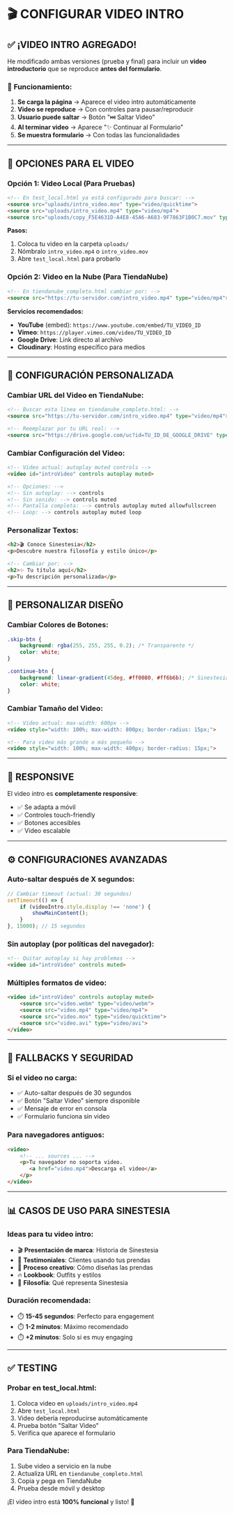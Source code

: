 # 🎬 CONFIGURAR VIDEO INTRO

## ✅ ¡VIDEO INTRO AGREGADO!

He modificado ambas versiones (prueba y final) para incluir un **video introductorio** que se reproduce **antes del formulario**.

### 🎯 **Funcionamiento:**

1. **Se carga la página** → Aparece el video intro automáticamente
2. **Video se reproduce** → Con controles para pausar/reproducir
3. **Usuario puede saltar** → Botón "⏭️ Saltar Video"
4. **Al terminar video** → Aparece "✨ Continuar al Formulario"
5. **Se muestra formulario** → Con todas las funcionalidades

---

## 📁 **OPCIONES PARA EL VIDEO**

### **Opción 1: Video Local (Para Pruebas)**
```html
<!-- En test_local.html ya está configurado para buscar: -->
<source src="uploads/intro_video.mov" type="video/quicktime">
<source src="uploads/intro_video.mp4" type="video/mp4">
<source src="uploads/copy_F5E4631D-A4E8-45A6-A683-9F7863F1B0C7.mov" type="video/quicktime">
```

**Pasos:**
1. Coloca tu video en la carpeta `uploads/`
2. Nómbralo `intro_video.mp4` o `intro_video.mov`
3. Abre `test_local.html` para probarlo

### **Opción 2: Video en la Nube (Para TiendaNube)**
```html
<!-- En tiendanube_completo.html cambiar por: -->
<source src="https://tu-servidor.com/intro_video.mp4" type="video/mp4">
```

**Servicios recomendados:**
- **YouTube** (embed): `https://www.youtube.com/embed/TU_VIDEO_ID`
- **Vimeo**: `https://player.vimeo.com/video/TU_VIDEO_ID`
- **Google Drive**: Link directo al archivo
- **Cloudinary**: Hosting específico para medios

---

## 🔧 **CONFIGURACIÓN PERSONALIZADA**

### **Cambiar URL del Video en TiendaNube:**
```html
<!-- Buscar esta línea en tiendanube_completo.html: -->
<source src="https://tu-servidor.com/intro_video.mp4" type="video/mp4">

<!-- Reemplazar por tu URL real: -->
<source src="https://drive.google.com/uc?id=TU_ID_DE_GOOGLE_DRIVE" type="video/mp4">
```

### **Cambiar Configuración del Video:**
```html
<!-- Video actual: autoplay muted controls -->
<video id="introVideo" controls autoplay muted>

<!-- Opciones: -->
<!-- Sin autoplay: --> controls
<!-- Sin sonido: --> controls muted
<!-- Pantalla completa: --> controls autoplay muted allowfullscreen
<!-- Loop: --> controls autoplay muted loop
```

### **Personalizar Textos:**
```html
<h2>🎬 Conoce Sinestesia</h2>
<p>Descubre nuestra filosofía y estilo único</p>

<!-- Cambiar por: -->
<h2>✨ Tu título aquí</h2>
<p>Tu descripción personalizada</p>
```

---

## 🎨 **PERSONALIZAR DISEÑO**

### **Cambiar Colores de Botones:**
```css
.skip-btn {
    background: rgba(255, 255, 255, 0.2); /* Transparente */
    color: white;
}

.continue-btn {
    background: linear-gradient(45deg, #ff0080, #ff6b6b); /* Sinestesia */
    color: white;
}
```

### **Cambiar Tamaño del Video:**
```html
<!-- Video actual: max-width: 600px -->
<video style="width: 100%; max-width: 800px; border-radius: 15px;">

<!-- Para video más grande o más pequeño -->
<video style="width: 100%; max-width: 400px; border-radius: 15px;">
```

---

## 📱 **RESPONSIVE**

El video intro es **completamente responsive**:
- ✅ Se adapta a móvil
- ✅ Controles touch-friendly
- ✅ Botones accesibles
- ✅ Video escalable

---

## ⚙️ **CONFIGURACIONES AVANZADAS**

### **Auto-saltar después de X segundos:**
```javascript
// Cambiar timeout (actual: 30 segundos)
setTimeout(() => {
    if (videoIntro.style.display !== 'none') {
        showMainContent();
    }
}, 15000); // 15 segundos
```

### **Sin autoplay (por políticas del navegador):**
```html
<!-- Quitar autoplay si hay problemas -->
<video id="introVideo" controls muted>
```

### **Múltiples formatos de video:**
```html
<video id="introVideo" controls autoplay muted>
    <source src="video.webm" type="video/webm">
    <source src="video.mp4" type="video/mp4">
    <source src="video.mov" type="video/quicktime">
    <source src="video.avi" type="video/avi">
</video>
```

---

## 🚨 **FALLBACKS Y SEGURIDAD**

### **Si el video no carga:**
- ✅ Auto-saltar después de 30 segundos
- ✅ Botón "Saltar Video" siempre disponible
- ✅ Mensaje de error en consola
- ✅ Formulario funciona sin video

### **Para navegadores antiguos:**
```html
<video>
    <!-- ... sources ... -->
    <p>Tu navegador no soporta video. 
       <a href="video.mp4">Descarga el video</a>
    </p>
</video>
```

---

## 📊 **CASOS DE USO PARA SINESTESIA**

### **Ideas para tu video intro:**
- 🎬 **Presentación de marca**: Historia de Sinestesia
- 👥 **Testimoniales**: Clientes usando tus prendas
- 🎨 **Proceso creativo**: Cómo diseñas las prendas
- 🔥 **Lookbook**: Outfits y estilos
- 💫 **Filosofía**: Qué representa Sinestesia

### **Duración recomendada:**
- ⏱️ **15-45 segundos**: Perfecto para engagement
- ⏱️ **1-2 minutos**: Máximo recomendado
- ⏱️ **+2 minutos**: Solo si es muy engaging

---

## ✅ **TESTING**

### **Probar en test_local.html:**
1. Coloca video en `uploads/intro_video.mp4`
2. Abre `test_local.html`
3. Video debería reproducirse automáticamente
4. Prueba botón "Saltar Video"
5. Verifica que aparece el formulario

### **Para TiendaNube:**
1. Sube video a servicio en la nube
2. Actualiza URL en `tiendanube_completo.html`
3. Copia y pega en TiendaNube
4. Prueba desde móvil y desktop

¡El video intro está **100% funcional** y listo! 🎉 